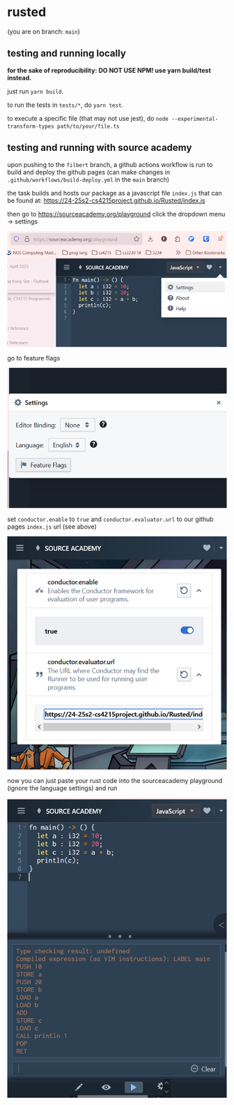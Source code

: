 # rusted

(you are on branch: `main`)

## testing and running locally

**for the sake of reproducibility: DO NOT USE NPM! use yarn build/test instead.**

just run `yarn build`.

to run the tests in `tests/*`, do `yarn test`.

to execute a specific file (that may not use jest), do `node --experimental-transform-types path/to/your/file.ts`

## testing and running with source academy

upon pushing to the `filbert` branch, a github actions workflow is run to build and deploy the github pages
(can make changes in `.github/workflows/build-deploy.yml` in the `main` branch)

the task builds and hosts our package as a javascript file `index.js` that can be found at:
https://24-25s2-cs4215project.github.io/Rusted/index.js

then go to https://sourceacademy.org/playground
click the dropdown menu -> settings

![settings](docs/img/settings1.png)

go to feature flags

![flags](docs/img/settings2.png)

set `conductor.enable` to `true`
and `conductor.evaluator.url` to our github pages `index.js` url (see above)

![configs](docs/img/settings3.png)

now you can just paste your rust code into the sourceacademy playground (ignore the language settings) and run

![success](docs/img/settings4.png)

